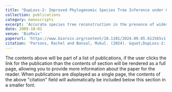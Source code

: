 ```yaml
---
title: "DupLoss-2: Improved Phylogenomic Species Tree Inference under Gene Duplication and Loss"
collection: publications
category: manuscripts
excerpt: 'Accurate species tree reconstruction in the presence of widespread gene duplication and loss is a challenging problem in eukaryote phylogenomics. Many phylogenomics methods have been developed over the years to address this challenge; these range from older methods based on gene tree parsimony to newer quartet-based methods. In this work, we introduce improved software for gene tree parsimony-based species tree reconstruction under gene duplication and loss. The new software, DupLoss-2, uses an improved procedure for computing gene losses and is far more accurate and much easier to use than its previous version released over a decade ago. We thoroughly evaluate DupLoss-2 and eight other existing methods, including ASTRAL-Pro, ASTRAL-Pro 2, DISCO-ASTRAL, DISCO-ASTRID, FastMulRFS, and SpeciesRax, using existing benchmarking data and find that DupLoss-2 outperforms all other methods on most of the datasets. It delivers an average of almost 30% reduction in reconstruction error compared to iGTP-Duploss, the previous version of this software, and a 10% reduction compared to the best performing existing method. DupLoss-2 is written in C++ and is freely available open-source.'
date: 2009-10-01
venue: 'BioRxiv'
paperurl: 'https://www.biorxiv.org/content/10.1101/2024.09.05.611565v1'
citation: 'Parsons, Rachel and Bansal, Mukul. (2024). &quot;DupLoss-2: Improved Phylogenomic Species Tree Inference under Gene Duplication and Loss.&quot; <i>BioRxiv</i>.'
---
```


The contents above will be part of a list of publications, if the user clicks the link for the publication than the contents of section will be rendered as a full page, allowing you to provide more information about the paper for the reader. When publications are displayed as a single page, the contents of the above "citation" field will automatically be included below this section in a smaller font.

